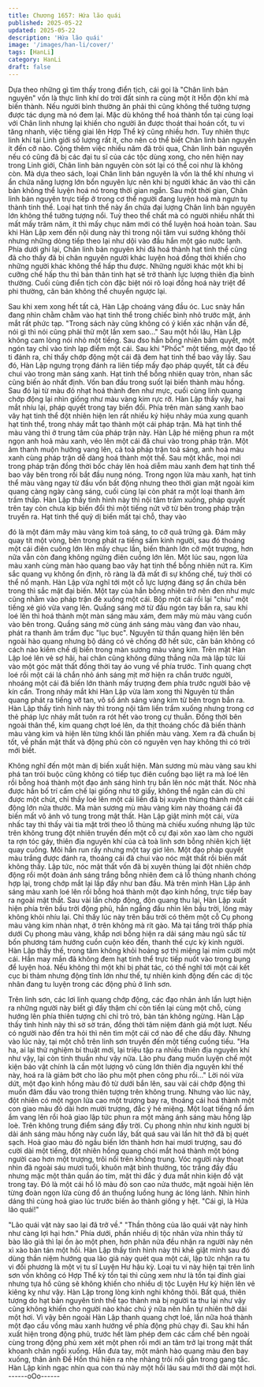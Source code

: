 ```yaml
---
title: Chương 1657: Hứa lão quái
published: 2025-05-22
updated: 2025-05-22
description: 'Hứa lão quái'
image: '/images/han-li/cover/'
tags: [HanLi]
category: HanLi
draft: false
---
```


Dựa theo những gì tìm thấy trong điển tịch, cái gọi là "Chân linh
bản nguyên" vốn là thực linh khí do trời đất sinh ra cùng một ít
Hỗn độn khí mà biến thành. Nếu người bình thường ăn phải thì
cũng không thể tưởng tượng được tác dụng mà nó đem lại. Mặc
dù không thể hoá thành tồn tại cùng loại với Chân linh nhưng lại
khiến cho người ăn được thoát thai hoán cốt, tu vi tăng nhanh,
việc tiếng giai lên Hợp Thể kỳ cũng nhiều hơn.
Tuy nhiên thực linh khí tại Linh giới số lượng rất ít, cho nên có thể
biết Chân linh bản nguyên ít đến cỡ nào. Cộng thêm việc nhiều
năm đã trôi qua, Chân linh bản nguyên nếu có cũng đã bị các đại
tu sĩ của các tộc dùng xong, cho nên hiện nay trong Linh giới,
Chân linh bản nguyên còn sót lại có thể coi như là không còn. Mà
dựa theo sách, loại Chân linh bản nguyên là vốn là thể khí nhưng
vì ẩn chứa năng lượng lớn bổn nguyên lực nên khi bị người khác
ăn vào thì căn bản không thể luyện hoá nó trong thời gian ngắn.
Sau một thời gian, Chân linh bản nguyên trực tiếp ở trong cơ thể
người đang luyện hoá mà ngưn tụ thành tinh thể.
Loại hạt tinh thể này ẩn chứa đại lượng Chân linh bản nguyên lớn
không thể tưởng tượng nổi. Tuỳ theo thể chất mà có người nhiều
nhất thì mất mấy trăm năm, ít thì mấy chục năm mới có thể luyện
hoá hoàn toàn. Sau khi Hàn Lập xem đến nội dung này thì trong
nội tâm vui sướng không thôi nhưng những dòng tiếp theo lại như
dội vào đầu hắn một gáo nước lạnh.
Phía dưới ghi lại, Chân linh bản nguyên khi đã hoá thành hạt tinh
thể cũng đã cho thấy đã bị chân nguyên người khác luyện hoá
đồng thời khiến cho những người khác không thể hấp thu được.
Những người khác một khi bị cưỡng chế hấp thu thì bản thân tinh
hạt sẽ trở thành lực lượng thiên địa bình thường. Cuối cùng điển
tịch còn đặc biệt nói rõ loại đồng hoá này triệt để phi thường, căn
bản không thể chuyển ngược lại.

Sau khi xem xong hết tất cả, Hàn Lập choáng váng đầu óc. Luc
snày hắn đang nhìn chằm chằm vào hạt tinh thể trong chiếc bình
nhỏ trước mặt, ánh mắt rất phức tạp.
"Trong sách này cũng không có ý kiến xác nhận vấn đề, nói gì thì
nói cũng phải thử một lần xem sao..."
Sau một hồi lâu, Hàn Lập không cam lòng nói nhỏ một tiếng. Sau
đso hắn bỗng nhiên bấm quyết, một ngón tay chỉ vào tinh lạp
điểm một cái.
Sau khi "Phốc" một tiếng, một đạo tế ti đánh ra, chỉ thấy chớp
động một cái đã đem hạt tinh thể bao vây lấy. Sau đó, Hàn Lập
ngưng trọng đánh ra liên tiếp mấy đạo pháp quyết, tất cả đều chui
vào trong màn sáng xanh. Hạt tinh thể bỗng nhiên quay tròn,
nhan sắc cũng biến ảo nhất định.
Vốn ban đầu trong suốt lại biến thành màu hồng. Sau đó lại từ
màu đỏ nhạt hoá thành đen như mực, cuối cùng linh quang chớp
động lại nhìn giống như màu vàng kim rực rỡ. Hàn Lập thấy vậy,
hai mắt nhíu lại, pháp quyết trong tay biến đổi. Phía trên màn
sáng xanh bao vây hạt tinh thể đột nhiên hiện len rất nhiều ký
hiệu nhảy múa xung quanh hạt tinh thể, trong nháy mắt tạo thành
một cái pháp trận. Mà hạt tinh thể màu vàng thì ở trung tâm của
pháp trận này.
Hàn Lập hé miệng phun ra một ngọn anh hoả màu xanh, véo lên
một cái đã chui vào trong pháp trận. Một âm thanh muộn hưởng
vang lên, cả toà pháp trận toả sáng, anh hoả màu xanh cùng
pháp trận dễ dàng hoá thành một thể. Sau một khắc, mọi nơi
trong pháp trận đồng thời bốc cháy lên hoả diễm màu xanh đem
hạt tinh thể bao vây bên trong rồi bắt đầu nung nóng.
Trong ngọn lửa màu xanh, hạt tinh thể màu vàng ngay từ đầu vốn
bất động nhưng theo thời gian mặt ngoài kim quang càng ngày
càng sáng, cuối cùng lại còn phát ra một loại thanh âm trầm thấp.
Hàn Lập thấy tình hình này thì nội tâm trầm xuống, pháp quyết
trên tay còn chưa kịp biến đổi thì một tiếng nứt vỡ từ bên trong
pháp trận truyền ra. Hạt tinh thể quỷ dị biến mất tại chỗ, thay vào

đó là một đám mây màu vàng kim toả sáng, to cỡ quả trứng gà.
Đám mây quay tít một vòng, bên trong phát ra tiếng sấm kinh
người, sau đó thoáng một cái điên cuông lớn lên mấy chục lần,
biến thành lớn cỡ một trượng, hơn nữa vẫn còn đang không
ngừng điên cuồng lớn lên. Một lúc sau, ngọn lửa màu xanh cùng
màn hào quang bao vây hạt tinh thể bỗng nhiên nứt ra. Kim sắc
quang vụ không ổn định, rõ ràng là đã mất đi sự khống chế, tuỳ
thời có thể nổ mạnh.
Hàn Lập vừa nghĩ tới một cỗ lực lượng đáng sợ ẩn chứa bên
trong thì sắc mặt đại biến. Một tay của hắn bỗng nhiên trở nên
đen như mực cũng nhằm vào pháp trận đè xuống một cái. Bộp
một cái rồi lại "chiu" một tiếng xé gió vừa vang lên.
Quầng sáng mờ từ đầu ngón tay bắn ra, sau khi loé lên thì hoá
thành một màn sáng màu xám, đem mây mù màu vàng cuốn vào
bên trong. Quầng sáng mờ cùng ánh sáng màu vàng đan vào
nhau, phát ra thanh âm trầm đục "lục bục".
Nguyên từ thần quang hiện lên bên ngoài hào quang nhưng bộ
dáng có vẻ chống đỡ hết sức, căn bản không có cách nào kiềm
chế dị biến trong màn sương màu vàng kim. Trên mặt Hàn Lập
loé lên vẻ sợ hãi, hai chân cũng không đứng thẳng nữa mà lập
tức lùi vào một góc mật thất đồng thời tay áo vung về phía trước.
Tinh quang chợt loé rồi một cái lá chắn nhỏ ánh sáng mịt mờ hiện
ra chắn trước người, nhoáng một cái đã biến lớn thành mấy
trượng đem phía trước người bảo vệ kín cẩn. Trong nháy mắt khi
Hàn Lập vừa làm xong thì Nguyên từ thần quang phát ra tiếng vỡ
tan, vô số ánh sáng vàng kim từ bên trogn bắn ra.
Hàn Lập thấy tình hình này thì trong nội tâm liền trầm xuống
nhưng trong cơ thẻ pháp lực nháy mắt tuôn ra rót hết vào trong
cự thuẫn. Đồng thời bên ngoài thân thể, kim quang chợt loé lên,
da thịt thoáng chốc đã biến thành màu vàng kim và hiện lên từng
khối lân phiến màu vàng. Xem ra đã chuẩn bị tốt, về phần mật
thất và động phủ còn có nguyên vẹn hay không thì có trời mới
biết.

Không nghĩ đến một màn dị biến xuất hiện.
Màn sương mù màu vàng sau khi phá tan trói buộc cũng không
có tiếp tục điên cuồng bạo liệt ra mà loé lên rồi bỗng hoá thành
một đạo ánh sáng hình trụ bắn lên nóc mật thất. Nóc nhà được
hắn bố trí cấm chế lại giống như tờ giấy, không thể ngăn cản dù
chỉ được một chút, chỉ thấy loé lên một cái liền đã bị xuyên thủng
thành một cái động lớn nửa thước. Mà màn sương mù màu vàng
kim này thoáng cái đã biến mất vô ảnh vô tung trong mật thất.
Hàn Lập giật mình một cái, vừa nhấc tay thì thấy vài tia mặt trời
theo lỗ thủng mà chiếu xuống nhưng lập tức trên không trung đột
nhiên truyền đến một cỗ cự đại xôn xao làm cho người ta rợn tóc
gáy, thiên địa nguyên khí của cả toà linh sơn bỗng nhiên kịch liệt
quay cuồng.
Môi hắn run rẩy nhưng một tay giơ lên. Một đạo pháp quyết màu
trắng được đánh ra, thoáng cái đã chui vào nóc mật thất rồi biến
mất không thấy. Lập tức, nóc mật thất vốn đã bị xuyên thủng lại
đột nhiên chớp động rồi một đoàn ánh sáng trắng bỗng nhiên
đem cả lỗ thủng nhanh chóng hợp lại, trong chớp mắt lại lấp đầy
như ban đầu. Mà trên mình Hàn Lập ánh sáng màu xanh loé lên
rồi bỗng hoá thành một đạo kinh hồng, trực tiếp bay ra ngoài mật
thất.
Sau vài lần chớp động, độn quang thu lại, Hàn Lập xuất hiện phía
trên bầu trời động phủ, hắn ngẩng đầu nhìn lên bầu trời, lông mày
không khỏi nhíu lại. Chỉ thấy lúc này trên bầu trời có thêm một cỗ
Cụ phong màu vàng kim nhàn nhạt, ở trên không mà rít gào. Mà
tại tầng trời thấp phía dưới Cụ phong màu vàng, khắp nơi bỗng
hiện ra dải sáng màu ngũ sắc từ bốn phương tám hướng cuồn
cuộn kéo đến, thanh thế cực kỳ kinh người.
Hàn Lập thấy thế, trong tâm không khỏi hoảng sợ thì miệng lại
mỉm cười một cái. Hắn may mắn đã không đem hạt tinh thể trực
tiếp nuốt vào trong bụng để luyện hoá. Nếu không thì một khi bị
phát tác, có thể nghĩ tới một cái kết cục bi thảm nhưng động tĩnh
lớn như thế, tự nhiên kinh động đến các dị tộc nhân đang tu luyện
trong các động phủ ở linh sơn.

Trên linh sơn, các lơi linh quang chớp động, các đạo nhân ảnh
lần lượt hiện ra những người này biết gì đấy thậm chí còn tiến lại
cùng một chỗ, cùng hướng lên phía thiên tượng chỉ chỉ trỏ trỏ,
bàn tán không ngừng. Hàn Lập thấy tình hình này thì sờ sờ trán,
đồng thời tâm niệm đánh giá một lượt. Nếu có người nào đến tra
hỏi thì nên tìm một cái cớ nào để che dấu đây.
Nhưng vào lúc này, tại một chỗ trên linh sơn truyền đến một tiếng
cuồng tiếu.
"Ha ha, ai lại thử nghiệm bí thuật mới, lại triệu tập ra nhiều thiên
địa nguyên khí như vậy, lại còn tinh thuần như vậy nữa. Lão phu
đang muốn luyện chế một kiện bảo vật chính là cần một lượng vô
cùng lớn thiên địa nguyên khí thế này, hoá ra là giảm bớt cho lão
phu một phen công phu rồi..."
Lời nói vừa dứt, một đạo kinh hồng màu đỏ từ dưới bắn lên, sau
vài cái chớp động thì muốn đâm đầu vào trong thiên tượng trên
không trung. Nhưng vào lúc này, đột nhiên có một ngọn lửa cao
một trượng bay ra, thoáng cái hoá thành một con giao màu đỏ dài
hơn mười trượng, đắc ý hé miệng. Một loạt tiếng nổ ầm ầm vang
lên rồi hoả giao lập tức phun ra một mảng ánh sáng màu hồng lập
loè.
Trên không trung điểm sáng đầy trời. Cụ phong nhìn như kinh
người bị dải ánh sáng màu hồng này cuốn lấy, bất quá sau vài lần
hít thở đã bị quét sạch. Hoả giao màu đỏ ngầu biến lớn thành hơn
hai mươi trượng, sau đó cười dài một tiếng, đột nhiên hồng
quang chói mắt hoá thành một bóng người cao hơn một trượng,
trôi nổi trên không trung.
Vóc người này thoạt nhìn đã ngoài sáu mươi tuổi, khuôn mặt bình
thường, tóc trắng đầy đầu nhưng mặc một thân quần áo tím, mặt
thì đắc ý đưa mắt nhìn kiện đồ vật trong tay. Đó là một cái hồ lô
màu đỏ son cao nửa thước, mặt ngoài hiện lên từng đoàn ngọn
lửa cùng đồ án thuồng luồng hung ác lóng lánh. Nhìn hình dáng
thì cùng hoả giao lúc trước biến ảo thành giống y hệt.
"Cái gì, là Hứa lão quái!"

"Lão quái vật này sao lại đã trở về."
"Thần thông của lão quái vật này hình như càng lợi hại hơn."
Phía dưới, phần nhiều dị tộc nhân vừa nhìn thấy tử bào lão giả thì
lại ồn ào một phen, hơn phân nửa đều nhận ra người này nên xì
xào bàn tán một hồi. Hàn Lập thấy tình hình này thì khẽ giật mình
sau đó dùng thần niệm hướng qua lão giả này quét qua một cái,
lập tức nhận ra tu vi đối phương là một vị tu sĩ Luyện Hư hậu kỳ.
Loại tu vi này hiện tại trên linh sơn vốn không có Hợp Thể kỳ tồn
tại thì cũng xem như là tồn tại đỉnh giai nhưng tựa hồ cũng sẽ
không khiến cho nhiều dị tộc Luyện Hư kỳ hiện lên vẻ kiêng kỵ
như vậy. Hàn Lập trong lòng kinh nghi không thôi.
Bất quá, thiên tượng do hạt bản nguyên tinh thể tạo thành mà bị
người ta thu lại như vậy cũng không khiến cho người nào khác
chú ý nữa nên hắn tự nhiên thở dài một hơi. Vì vậy bên ngoài
Hàn Lập thanh quang chợt loé, lần nữa hoá thành một đạo cầu
vồng màu xanh hướng về phía động phủ chạy đi.
Sau khi hắn xuất hiện trong động phủ, trước hết làm phép đem
các cấm chế bên ngoài cùng trong động phủ xem xét một phen rồi
mới an tâm trở lại trong mật thất khoanh chân ngồi xuống. Hắn
đưa tay, một mảnh hào quang màu đen bay xuống, thân ảnh Đề
Hồn thú hiện ra nhẹ nhàng trôi nổi gần trong gang tấc. Hàn Lập
kinh ngạc nhìn qua con thú này một hồi lâu sau mới thở dài một
hơi.
------oOo------
